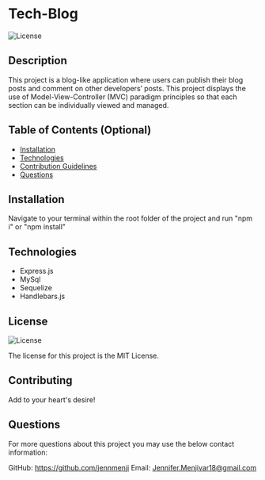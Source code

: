 # Tech-Blog

![License](https://img.shields.io/badge/license-MIT-blue)

## Description

This project is a blog-like application where users can publish their blog posts and comment on other developers’ posts. This project displays the use of Model-View-Controller (MVC) paradigm principles so that each section can be individually viewed and managed.

## Table of Contents (Optional)

- [Installation](#installation)
- [Technologies](#technologies)
- [Contribution Guidelines](#contributing)
- [Questions](#questions)

## Installation

Navigate to your terminal within the root folder of the project and run "npm i" or "npm install"

## Technologies

- Express.js
- MySql
- Sequelize
- Handlebars.js

## License

![License](https://img.shields.io/badge/license-MIT-blue)

The license for this project is the MIT License.

## Contributing

Add to your heart's desire!

## Questions

For more questions about this project you may use the below contact information:

GitHub: https://github.com/jennmenji
Email: Jennifer.Menjivar18@gmail.com
